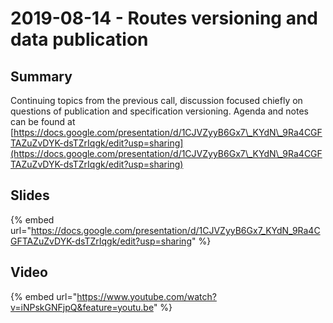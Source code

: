 # 2019-08-14 - Routes versioning and data publication

## Summary

Continuing topics from the previous call, discussion focused chiefly on questions of publication and specification versioning. Agenda and notes can be found at [https://docs.google.com/presentation/d/1CJVZyyB6Gx7\_KYdN\_9Ra4CGFTAZuZvDYK-dsTZrIqgk/edit?usp=sharing](https://docs.google.com/presentation/d/1CJVZyyB6Gx7\_KYdN\_9Ra4CGFTAZuZvDYK-dsTZrIqgk/edit?usp=sharing)

## Slides

{% embed url="https://docs.google.com/presentation/d/1CJVZyyB6Gx7_KYdN_9Ra4CGFTAZuZvDYK-dsTZrIqgk/edit?usp=sharing" %}



## Video

{% embed url="https://www.youtube.com/watch?v=iNPskGNFjpQ&feature=youtu.be" %}




